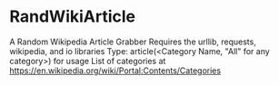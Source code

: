 # RandWikiArticle
A Random Wikipedia Article Grabber
Requires the urllib, requests, wikipedia, and io libraries
Type: article(<Category Name, "All" for any category>) for usage
List of categories at https://en.wikipedia.org/wiki/Portal:Contents/Categories

